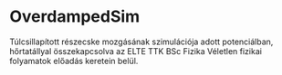 # OverdampedSim
Túlcsillapított részecske mozgásának szimulációja adott potenciálban, hőrtatállyal összekapcsolva az ELTE TTK BSc Fizika Véletlen fizikai folyamatok előadás keretein belül.
